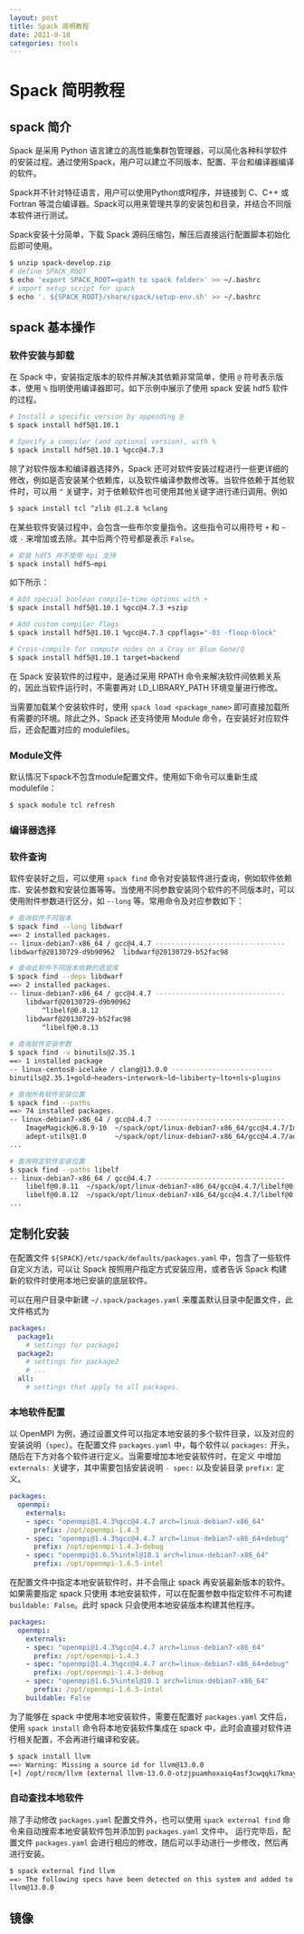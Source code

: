 ```yaml
---
layout: post
title: Spack 简明教程
date: 2021-9-18
categories: tools
---
```

# Spack 简明教程

## spack 简介

Spack 是采用 Python 语言建立的高性能集群包管理器，可以简化各种科学软件的安装过程。通过使用Spack，用户可以建立不同版本、配置、平台和编译器编译的软件。

Spack并不针对特征语言，用户可以使用Python或R程序，并链接到 C、C++ 或 Fortran 等混合编译器。Spack可以用来管理共享的安装包和目录，并结合不同版本软件进行测试。

Spack安装十分简单，下载 Spack 源码压缩包，解压后直接运行配置脚本初始化后即可使用。

```bash
$ unzip spack-develop.zip
# define SPACK_ROOT
$ echo 'export SPACK_ROOT=<path to spack folder>' >> ~/.bashrc
# import setup script for spack
$ echo '. ${SPACK_ROOT}/share/spack/setup-env.sh' >> ~/.bashrc
```

## spack 基本操作

### 软件安装与卸载

在 Spack 中，安装指定版本的软件并解决其依赖非常简单，使用 `@` 符号表示版本，使用 `%` 指明使用编译器即可。如下示例中展示了使用 spack 安装 hdf5 软件的过程。

```bash
# Install a specific version by appending @
$ spack install hdf5@1.10.1

# Specify a compiler (and optional version), with %
$ spack install hdf5@1.10.1 %gcc@4.7.3
```

除了对软件版本和编译器选择外，Spack 还可对软件安装过程进行一些更详细的修改，例如是否安装某个依赖库，以及软件编译参数修改等。当软件依赖于其他软件时，可以用 `^` 关键字，对于依赖软件也可使用其他关键字进行递归调用。例如

```bash
$ spack install tcl ^zlib @1.2.8 %clang
```

在某些软件安装过程中，会包含一些布尔变量指令。这些指令可以用符号 `+` 和 `~` 或 `-` 来增加或去除。其中后两个符号都是表示 `False`。

```bash
# 安装 hdf5 并不使用 mpi 支持
$ spack install hdf5~mpi
```

如下所示：

```bash
# Add special boolean compile-time options with +
$ spack install hdf5@1.10.1 %gcc@4.7.3 +szip

# Add custom compiler flags
$ spack install hdf5@1.10.1 %gcc@4.7.3 cppflags="-O3 -floop-block"

# Cross-compile for compute nodes on a Cray or Blue Gene/Q
$ spack install hdf5@1.10.1 target=backend
```

在 Spack 安装软件的过程中，是通过采用 RPATH 命令来解决软件间依赖关系的，因此当软件运行时，不需要再对 LD_LIBRARY_PATH 环境变量进行修改。

当需要加载某个安装软件时，使用 `spack load <package_name>` 即可直接加载所有需要的环境。除此之外，Spack 还支持使用 Module 命令，在安装好对应软件后，还会配置对应的 modulefiles。

### Module文件

默认情况下spack不包含module配置文件。使用如下命令可以重新生成modulefile：

```bash
$ spack module tcl refresh 
```

### 编译器选择


### 软件查询

软件安装好之后，可以使用 `spack find` 命令对安装软件进行查询，例如软件依赖库、安装参数和安装位置等等。当使用不同参数安装同个软件的不同版本时，可以使用附件参数进行区分，如 `--long` 等。常用命令及对应参数如下：

```bash
# 查询软件不同版本
$ spack find --long libdwarf
==> 2 installed packages.
-- linux-debian7-x86_64 / gcc@4.4.7 --------------------------------
libdwarf@20130729-d9b90962  libdwarf@20130729-b52fac98

# 查询此软件不同版本依赖的底层库
$ spack find --deps libdwarf
==> 2 installed packages.
-- linux-debian7-x86_64 / gcc@4.4.7 --------------------------------
    libdwarf@20130729-d9b90962
        ^libelf@0.8.12
    libdwarf@20130729-b52fac98
        ^libelf@0.8.13
        
# 查询软件安装参数
$ spack find -v binutils@2.35.1
==> 1 installed package
-- linux-centos8-icelake / clang@13.0.0 -------------------------
binutils@2.35.1+gold~headers~interwork~ld~libiberty~lto+nls~plugins

# 查询所有软件安装位置 
$ spack find --paths 
==> 74 installed packages.
-- linux-debian7-x86_64 / gcc@4.4.7 --------------------------------
    ImageMagick@6.8.9-10  ~/spack/opt/linux-debian7-x86_64/gcc@4.4.7/ImageMagick@6.8.9-10-4df950dd
    adept-utils@1.0       ~/spack/opt/linux-debian7-x86_64/gcc@4.4.7/adept-utils@1.0-5adef8da
...

# 查询特定软件安装位置
$ spack find --paths libelf
-- linux-debian7-x86_64 / gcc@4.4.7 --------------------------------
    libelf@0.8.11  ~/spack/opt/linux-debian7-x86_64/gcc@4.4.7/libelf@0.8.11
    libelf@0.8.12  ~/spack/opt/linux-debian7-x86_64/gcc@4.4.7/libelf@0.8.12
...
```

## 定制化安装

在配置文件 `${SPACK}/etc/spack/defaults/packages.yaml` 中，包含了一些软件自定义方法，可以让 Spack 按照用户指定方式安装应用，或者告诉 Spack 构建新的软件时使用本地已安装的底层软件。

可以在用户目录中新建 `~/.spack/packages.yaml` 来覆盖默认目录中配置文件，此文件格式为 

```yaml
packages:
  package1:
    # settings for package1
  package2:
    # settings for package2
    # ...
  all:
    # settings that apply to all packages.
```

### 本地软件配置

以 OpenMPI 为例，通过设置文件可以指定本地安装的多个软件目录，以及对应的安装说明（`spec`）。在配置文件 `packages.yaml` 中，每个软件以 `packages:` 开头，随后在下方对各个软件进行定义。当需要增加本地安装软件时，在定义 中增加 `externals:` 关键字，其中需要包括安装说明 `- spec:` 以及安装目录 `prefix:` 定义。

```yaml
packages:
  openmpi:
    externals:
    - spec: "openmpi@1.4.3%gcc@4.4.7 arch=linux-debian7-x86_64"
      prefix: /opt/openmpi-1.4.3
    - spec: "openmpi@1.4.3%gcc@4.4.7 arch=linux-debian7-x86_64+debug"
      prefix: /opt/openmpi-1.4.3-debug
    - spec: "openmpi@1.6.5%intel@10.1 arch=linux-debian7-x86_64"
      prefix: /opt/openmpi-1.6.5-intel
```

在配置文件中指定本地安装软件时，并不会阻止 spack 再安装最新版本的软件。如果需要指定 spack 只使用 本地安装软件，可以在配置参数中指定软件不可构建 `buildable: False`。此时 spack 只会使用本地安装版本构建其他程序。

```yaml
packages:
  openmpi:
    externals:
    - spec: "openmpi@1.4.3%gcc@4.4.7 arch=linux-debian7-x86_64"
      prefix: /opt/openmpi-1.4.3
    - spec: "openmpi@1.4.3%gcc@4.4.7 arch=linux-debian7-x86_64+debug"
      prefix: /opt/openmpi-1.4.3-debug
    - spec: "openmpi@1.6.5%intel@10.1 arch=linux-debian7-x86_64"
      prefix: /opt/openmpi-1.6.5-intel
    buildable: False
```

为了能够在 spack 中使用本地安装软件，需要在配置好 `packages.yaml` 文件后，使用 `spack install` 命令将本地安装软件集成在 spack 中，此时会直接对软件进行相关配置，不会再进行编译和安装。

```bash
$ spack install llvm
==> Warning: Missing a source id for llvm@13.0.0
[+] /opt/rocm/llvm (external llvm-13.0.0-otzjpuamhoxaiq4asf3cwqqki7kmayv6)
```

### 自动查找本地软件

除了手动修改 `packages.yaml` 配置文件外，也可以使用 `spack external find` 命令来自动搜索本地安装软件包并添加到 `packages.yaml` 文件中。
运行完毕后，配置文件 `packages.yaml` 会进行相应的修改，随后可以手动进行一步修改，然后再进行安装。

```bash
$ spack external find llvm
==> The following specs have been detected on this system and added to /home/lilx/.spack/packages.yaml
llvm@13.0.0
```

## 镜像